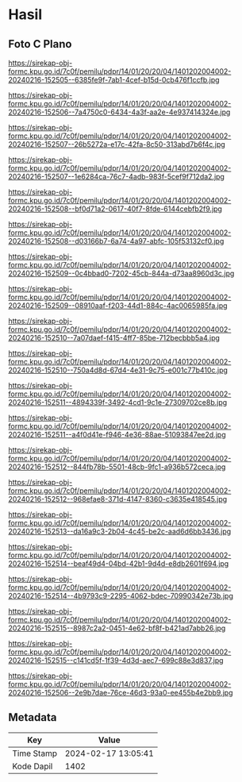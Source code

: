 # Hasil

## Foto C Plano

https://sirekap-obj-formc.kpu.go.id/7c0f/pemilu/pdpr/14/01/20/20/04/1401202004002-20240216-152505--6385fe9f-7ab1-4cef-b15d-0cb476f1ccfb.jpg

https://sirekap-obj-formc.kpu.go.id/7c0f/pemilu/pdpr/14/01/20/20/04/1401202004002-20240216-152506--7a4750c0-6434-4a3f-aa2e-4e937414324e.jpg

https://sirekap-obj-formc.kpu.go.id/7c0f/pemilu/pdpr/14/01/20/20/04/1401202004002-20240216-152507--26b5272a-e17c-42fa-8c50-313abd7b6f4c.jpg

https://sirekap-obj-formc.kpu.go.id/7c0f/pemilu/pdpr/14/01/20/20/04/1401202004002-20240216-152507--1e6284ca-76c7-4adb-983f-5cef9f712da2.jpg

https://sirekap-obj-formc.kpu.go.id/7c0f/pemilu/pdpr/14/01/20/20/04/1401202004002-20240216-152508--bf0d71a2-0617-40f7-8fde-6144cebfb2f9.jpg

https://sirekap-obj-formc.kpu.go.id/7c0f/pemilu/pdpr/14/01/20/20/04/1401202004002-20240216-152508--d03166b7-6a74-4a97-abfc-105f53132cf0.jpg

https://sirekap-obj-formc.kpu.go.id/7c0f/pemilu/pdpr/14/01/20/20/04/1401202004002-20240216-152509--0c4bbad0-7202-45cb-844a-d73aa8960d3c.jpg

https://sirekap-obj-formc.kpu.go.id/7c0f/pemilu/pdpr/14/01/20/20/04/1401202004002-20240216-152509--08910aaf-f203-44d1-884c-4ac0065985fa.jpg

https://sirekap-obj-formc.kpu.go.id/7c0f/pemilu/pdpr/14/01/20/20/04/1401202004002-20240216-152510--7a07daef-f415-4ff7-85be-712becbbb5a4.jpg

https://sirekap-obj-formc.kpu.go.id/7c0f/pemilu/pdpr/14/01/20/20/04/1401202004002-20240216-152510--750a4d8d-67d4-4e31-9c75-e001c77b410c.jpg

https://sirekap-obj-formc.kpu.go.id/7c0f/pemilu/pdpr/14/01/20/20/04/1401202004002-20240216-152511--4894339f-3492-4cd1-9c1e-27309702ce8b.jpg

https://sirekap-obj-formc.kpu.go.id/7c0f/pemilu/pdpr/14/01/20/20/04/1401202004002-20240216-152511--a4f0d41e-f946-4e36-88ae-51093847ee2d.jpg

https://sirekap-obj-formc.kpu.go.id/7c0f/pemilu/pdpr/14/01/20/20/04/1401202004002-20240216-152512--844fb78b-5501-48cb-9fc1-a936b572ceca.jpg

https://sirekap-obj-formc.kpu.go.id/7c0f/pemilu/pdpr/14/01/20/20/04/1401202004002-20240216-152512--968efae8-371d-4147-8360-c3635e418545.jpg

https://sirekap-obj-formc.kpu.go.id/7c0f/pemilu/pdpr/14/01/20/20/04/1401202004002-20240216-152513--da16a9c3-2b04-4c45-be2c-aad6d6bb3436.jpg

https://sirekap-obj-formc.kpu.go.id/7c0f/pemilu/pdpr/14/01/20/20/04/1401202004002-20240216-152514--beaf49d4-04bd-42b1-9d4d-e8db2601f694.jpg

https://sirekap-obj-formc.kpu.go.id/7c0f/pemilu/pdpr/14/01/20/20/04/1401202004002-20240216-152514--4b9793c9-2295-4062-bdec-70990342e73b.jpg

https://sirekap-obj-formc.kpu.go.id/7c0f/pemilu/pdpr/14/01/20/20/04/1401202004002-20240216-152515--8987c2a2-0451-4e62-bf8f-b421ad7abb26.jpg

https://sirekap-obj-formc.kpu.go.id/7c0f/pemilu/pdpr/14/01/20/20/04/1401202004002-20240216-152515--c141cd5f-1f39-4d3d-aec7-699c88e3d837.jpg

https://sirekap-obj-formc.kpu.go.id/7c0f/pemilu/pdpr/14/01/20/20/04/1401202004002-20240216-152506--2e9b7dae-76ce-46d3-93a0-ee455b4e2bb9.jpg


## Metadata

| Key        | Value               |
| ---------- | ------------------- |
| Time Stamp | 2024-02-17 13:05:41 |
| Kode Dapil | 1402                |



